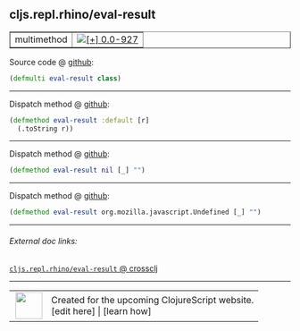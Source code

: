 ## cljs.repl.rhino/eval-result



 <table border="1">
<tr>
<td>multimethod</td>
<td><a href="https://github.com/cljsinfo/cljs-api-docs/tree/0.0-927"><img valign="middle" alt="[+] 0.0-927" title="Added in 0.0-927" src="https://img.shields.io/badge/+-0.0--927-lightgrey.svg"></a> </td>
</tr>
</table>









Source code @ [github](https://github.com/clojure/clojurescript/blob/r927/src/clj/cljs/repl/rhino.clj#L48):

```clj
(defmulti eval-result class)
```

<!--
Repo - tag - source tree - lines:

 <pre>
clojurescript @ r927
└── src
    └── clj
        └── cljs
            └── repl
                └── <ins>[rhino.clj:48](https://github.com/clojure/clojurescript/blob/r927/src/clj/cljs/repl/rhino.clj#L48)</ins>
</pre>

-->

---

Dispatch method @ [github](https://github.com/clojure/clojurescript/blob/r927/src/clj/cljs/repl/rhino.clj#L50-L51):

```clj
(defmethod eval-result :default [r]
  (.toString r))
```

<!--
Repo - tag - source tree - lines:

 <pre>
clojurescript @ r927
└── src
    └── clj
        └── cljs
            └── repl
                └── <ins>[rhino.clj:50-51](https://github.com/clojure/clojurescript/blob/r927/src/clj/cljs/repl/rhino.clj#L50-L51)</ins>
</pre>
-->

---
Dispatch method @ [github](https://github.com/clojure/clojurescript/blob/r927/src/clj/cljs/repl/rhino.clj#L53):

```clj
(defmethod eval-result nil [_] "")
```

<!--
Repo - tag - source tree - lines:

 <pre>
clojurescript @ r927
└── src
    └── clj
        └── cljs
            └── repl
                └── <ins>[rhino.clj:53](https://github.com/clojure/clojurescript/blob/r927/src/clj/cljs/repl/rhino.clj#L53)</ins>
</pre>
-->

---
Dispatch method @ [github](https://github.com/clojure/clojurescript/blob/r927/src/clj/cljs/repl/rhino.clj#L55):

```clj
(defmethod eval-result org.mozilla.javascript.Undefined [_] "")
```

<!--
Repo - tag - source tree - lines:

 <pre>
clojurescript @ r927
└── src
    └── clj
        └── cljs
            └── repl
                └── <ins>[rhino.clj:55](https://github.com/clojure/clojurescript/blob/r927/src/clj/cljs/repl/rhino.clj#L55)</ins>
</pre>
-->

---


###### External doc links:

[`cljs.repl.rhino/eval-result` @ crossclj](http://crossclj.info/fun/cljs.repl.rhino/eval-result.html)<br>

---

 <table>
<tr><td>
<img valign="middle" align="right" width="48px" src="http://i.imgur.com/Hi20huC.png">
</td><td>
Created for the upcoming ClojureScript website.<br>
[edit here] | [learn how]
</td></tr></table>

[edit here]:https://github.com/cljsinfo/cljs-api-docs/blob/master/cljsdoc/cljs.repl.rhino_eval-result.cljsdoc
[learn how]:https://github.com/cljsinfo/cljs-api-docs/wiki/cljsdoc-files

<!--

This information was too distracting to show to readers, but I'll leave it
commented here since it is helpful to:

- pretty-print the data used to generate this document
- and show how to retrieve that data



The API data for this symbol:

```clj
{:ns "cljs.repl.rhino",
 :name "eval-result",
 :type "multimethod",
 :source {:code "(defmulti eval-result class)",
          :title "Source code",
          :repo "clojurescript",
          :tag "r927",
          :filename "src/clj/cljs/repl/rhino.clj",
          :lines [48]},
 :full-name "cljs.repl.rhino/eval-result",
 :full-name-encode "cljs.repl.rhino_eval-result",
 :extra-sources ({:code "(defmethod eval-result :default [r]\n  (.toString r))",
                  :title "Dispatch method",
                  :repo "clojurescript",
                  :tag "r927",
                  :filename "src/clj/cljs/repl/rhino.clj",
                  :lines [50 51]}
                 {:code "(defmethod eval-result nil [_] \"\")",
                  :title "Dispatch method",
                  :repo "clojurescript",
                  :tag "r927",
                  :filename "src/clj/cljs/repl/rhino.clj",
                  :lines [53]}
                 {:code "(defmethod eval-result org.mozilla.javascript.Undefined [_] \"\")",
                  :title "Dispatch method",
                  :repo "clojurescript",
                  :tag "r927",
                  :filename "src/clj/cljs/repl/rhino.clj",
                  :lines [55]}),
 :history [["+" "0.0-927"]]}

```

Retrieve the API data for this symbol:

```clj
;; from Clojure REPL
(require '[clojure.edn :as edn])
(-> (slurp "https://raw.githubusercontent.com/cljsinfo/cljs-api-docs/catalog/cljs-api.edn")
    (edn/read-string)
    (get-in [:symbols "cljs.repl.rhino/eval-result"]))
```

-->
